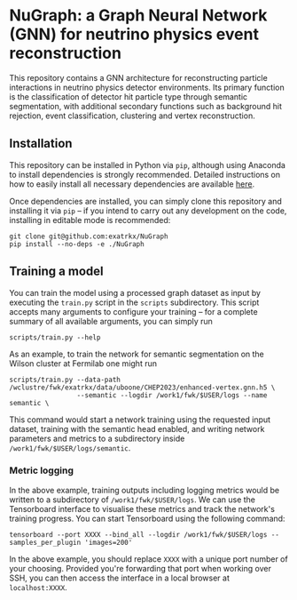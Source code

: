 # NuGraph: a Graph Neural Network (GNN) for neutrino physics event reconstruction

This repository contains a GNN architecture for reconstructing particle interactions in neutrino physics detector environments. Its primary function is the classification of detector hit particle type through semantic segmentation, with additional secondary functions such as background hit rejection, event classification, clustering and vertex reconstruction.

## Installation

This repository can be installed in Python via `pip`, although using Anaconda to install dependencies is strongly recommended. Detailed instructions on how to easily install all necessary dependencies are available [here](https://pynuml.readthedocs.io/en/latest/install/installation.html).

Once dependencies are installed, you can simply clone this repository and installing it via `pip` – if you intend to carry out any development on the code, installing in editable mode is recommended:

```
git clone git@github.com:exatrkx/NuGraph
pip install --no-deps -e ./NuGraph
```

## Training a model

You can train the model using a processed graph dataset as input by executing the `train.py` script in the `scripts` subdirectory. This script accepts many arguments to configure your training – for a complete summary of all available arguments, you can simply run

```
scripts/train.py --help
```

As an example, to train the network for semantic segmentation on the Wilson cluster at Fermilab one might run

```
scripts/train.py --data-path /wclustre/fwk/exatrkx/data/uboone/CHEP2023/enhanced-vertex.gnn.h5 \
                 --semantic --logdir /work1/fwk/$USER/logs --name semantic \
```

This command would start a network training using the requested input dataset, training with the semantic head enabled, and writing network parameters and metrics to a subdirectory inside `/work1/fwk/$USER/logs/semantic`.

### Metric logging

In the above example, training outputs including logging metrics would be written to a subdirectory of `/work1/fwk/$USER/logs`. We can use the Tensorboard interface to visualise these metrics and track the network's training progress. You can start Tensorboard using the following command:

```
tensorboard --port XXXX --bind_all --logdir /work1/fwk/$USER/logs --samples_per_plugin 'images=200'
```

In the above example, you should replace `XXXX` with a unique port number of your choosing. Provided you're forwarding that port when working over SSH, you can then access the interface in a local browser at `localhost:XXXX`.